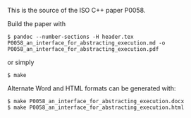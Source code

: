 This is the source of the ISO C++ paper P0058.

Build the paper with

    $ pandoc --number-sections -H header.tex P0058_an_interface_for_abstracting_execution.md -o P0058_an_interface_for_abstracting_execution.pdf

or simply

    $ make

Alternate Word and HTML formats can be generated with:

    $ make P0058_an_interface_for_abstracting_execution.docx
    $ make P0058_an_interface_for_abstracting_execution.html
